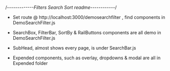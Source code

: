 /_-------------Filters Search Sort readme------------_/

- Set route @ http://localhost:3000/demosearchfilter , find components in DemoSearchFilter.js
- SearchBox, FilterBar, SortBy & RailButtons components are all demo in DemoSearchFilter.js
- SubHead, almost shows every page, is under SearchBar.js

- Expended components, such as overlay, dropdowns & modal are all in Expended folder